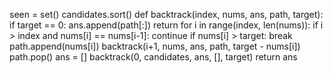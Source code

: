seen = set()
candidates.sort()
def backtrack(index, nums, ans, path, target):
if target == 0:
ans.append(path[:])
return
for i in range(index, len(nums)):
if i > index and nums[i] == nums[i-1]:
continue
if nums[i] > target: break
path.append(nums[i])
backtrack(i+1, nums, ans, path, target - nums[i])
path.pop()
ans = []
backtrack(0, candidates, ans, [], target)
return ans